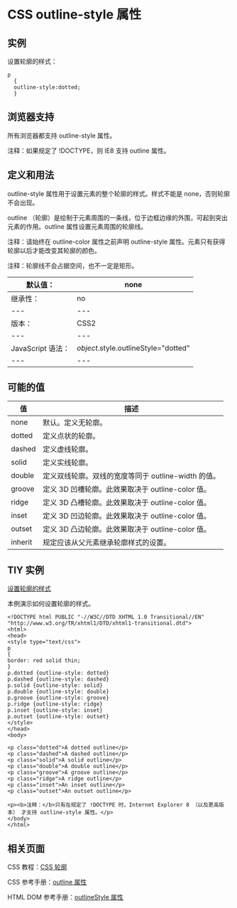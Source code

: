 # CSS outline-style 属性



## 实例

设置轮廓的样式：

```
p
  {
  outline-style:dotted;
  }

```

## 浏览器支持

所有浏览器都支持 outline-style 属性。

注释：如果规定了 !DOCTYPE，则 IE8 支持 outline 属性。

## 定义和用法

outline-style 属性用于设置元素的整个轮廓的样式。样式不能是 none，否则轮廓不会出现。

outline （轮廓）是绘制于元素周围的一条线，位于边框边缘的外围，可起到突出元素的作用。outline 属性设置元素周围的轮廓线。

注释：请始终在 outline-color 属性之前声明 outline-style 属性。元素只有获得轮廓以后才能改变其轮廓的颜色。

注释：轮廓线不会占据空间，也不一定是矩形。

| 默认值： | none |
| --- | --- |
| 继承性： | no |
| --- | --- |
| 版本： | CSS2 |
| --- | --- |
| JavaScript 语法： | _object_.style.outlineStyle="dotted" |
| --- | --- |

## 可能的值

| 值 | 描述 |
| --- | --- |
| none | 默认。定义无轮廓。 |
| dotted | 定义点状的轮廓。 |
| dashed | 定义虚线轮廓。 |
| solid | 定义实线轮廓。 |
| double | 定义双线轮廓。双线的宽度等同于 outline-width 的值。 |
| groove | 定义 3D 凹槽轮廓。此效果取决于 outline-color 值。 |
| ridge | 定义 3D 凸槽轮廓。此效果取决于 outline-color 值。 |
| inset | 定义 3D 凹边轮廓。此效果取决于 outline-color 值。 |
| outset | 定义 3D 凸边轮廓。此效果取决于 outline-color 值。 |
| inherit | 规定应该从父元素继承轮廓样式的设置。 |

## TIY 实例

[设置轮廓的样式](/tiy/t.asp?f=csse_outline-style)

本例演示如何设置轮廓的样式。

```
<!DOCTYPE html PUBLIC "-//W3C//DTD XHTML 1.0 Transitional//EN" "http://www.w3.org/TR/xhtml1/DTD/xhtml1-transitional.dtd">
<html>
<head>
<style type="text/css">
p
{
border: red solid thin;
}
p.dotted {outline-style: dotted}
p.dashed {outline-style: dashed}
p.solid {outline-style: solid}
p.double {outline-style: double}
p.groove {outline-style: groove}
p.ridge {outline-style: ridge}
p.inset {outline-style: inset}
p.outset {outline-style: outset}
</style>
</head>
<body>

<p class="dotted">A dotted outline</p>
<p class="dashed">A dashed outline</p>
<p class="solid">A solid outline</p>
<p class="double">A double outline</p>
<p class="groove">A groove outline</p>
<p class="ridge">A ridge outline</p>
<p class="inset">An inset outline</p>
<p class="outset">An outset outline</p>

<p><b>注释：</b>只有在规定了 !DOCTYPE 时，Internet Explorer 8 （以及更高版本） 才支持 outline-style 属性。</p>
</body>
</html>

```

## 相关页面

CSS 教程：[CSS 轮廓](/css/css_outline.asp "CSS 轮廓")

CSS 参考手册：[outline 属性](/cssref/pr_outline.asp "CSS outline 属性")

HTML DOM 参考手册：[outlineStyle 属性](/jsref/prop_style_outlinestyle.asp "HTML DOM outlineStyle 属性")



